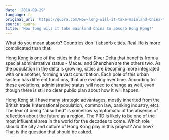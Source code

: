 ```yaml
---
date: '2018-09-29'
language: fr
original_url: 'https://quora.com/How-long-will-it-take-mainland-China-to-absorb-Hong-Kong/answer/Clément-Renaud'
source: quora
title: 'How long will it take mainland China to absorb Hong Kong?'
---
```


What do you mean absorb? Countries don 't absorb cities. Real life is
more complicated than that.

Hong Kong is one of the cities in the Pearl River Delta that benefits
from a special administrative status - Macau and Shenzhen are the others
two. As the population in the delta is growing, cities are becoming more
integrated with one another, forming a vast conurbation. Each pole of
this urban system has different functions, that are evolving over time.
According to these evolutions, administrative status will need to change
as well, even though there is still no clear public plan about how it
will happen.

Hong Kong still have many strategic advantages, mostly inherited from
the British trade (International population, common law, banking
industry, etc). The fear of being "absorbed" is somehow symptomatic of
the absence of reflection about the future as a region. The PRD is
likely to be one of the most influential area in the world for the
decades to come. Which role should the city and culture of Hong Kong
play in this project? And how? That is the question that should be
asked.
